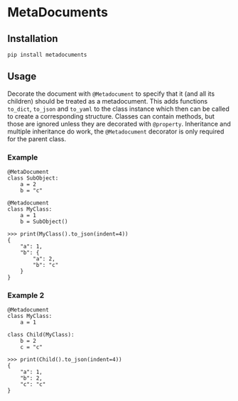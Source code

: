 # MetaDocuments

## Installation

`pip install metadocuments`

## Usage

Decorate the document with `@Metadocument` to specify that it (and all its children) should be treated
as a metadocument. This adds functions `to_dict`, `to_json`  and `to_yaml` to the class instance which
then can be called to create a corresponding structure. Classes can contain methods, but those are ignored
unless they are decorated with `@property`. Inheritance and multiple inheritance do work, the `@Metadocument`
decorator is only required for the parent class.

### Example

```
@MetaDocument
class SubObject:
    a = 2
    b = "c"

@Metadocument
class MyClass:
    a = 1
    b = SubObject()

>>> print(MyClass().to_json(indent=4))
{
    "a": 1,
    "b": {
        "a": 2,
        "b": "c"
    }
}
```  

### Example 2

```
@Metadocument
class MyClass:
    a = 1

class Child(MyClass):
    b = 2
    c = "c"

>>> print(Child().to_json(indent=4))
{
    "a": 1,
    "b": 2,
    "c": "c"
}
```  